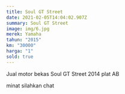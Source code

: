 ```yaml
---
title: Soul GT Street
date: 2021-02-05T14:04:02.907Z
summary: Soul GT Street
image: img/6.jpg
merek: Yamaha
tahun: "2015"
km: "30000"
harga: "1"
sold: true
---
```

Jual motor bekas Soul GT Street 2014 plat AB

minat silahkan chat